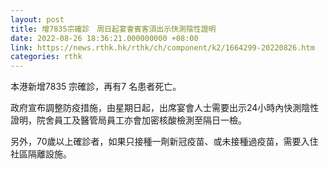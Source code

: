 ```yaml
---
layout: post
title: 增7835宗確診　周日起宴會賓客須出示快測陰性證明
date: 2022-08-26 18:36:21.000000000 +08:00
link: https://news.rthk.hk/rthk/ch/component/k2/1664299-20220826.htm
categories: rthk
---
```


本港新增7835 宗確診，再有7 名患者死亡。

政府宣布調整防疫措施，由星期日起，出席宴會人士需要出示24小時內快測陰性證明，院舍員工及醫管局員工亦會加密核酸檢測至隔日一檢。

另外，70歲以上確診者，如果只接種一劑新冠疫苗、或未接種過疫苗，需要入住社區隔離設施。
